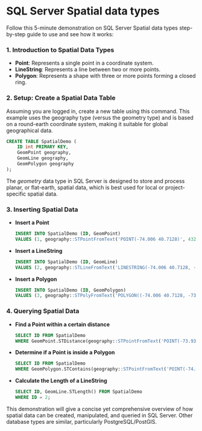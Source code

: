 # SQL Server Spatial data types

Follow this 5-minute demonstration on SQL Server Spatial data types step-by-step guide to  use and see how it works:

### 1. Introduction to Spatial Data Types
- **Point**: Represents a single point in a coordinate system.
- **LineString**: Represents a line between two or more points.
- **Polygon**: Represents a shape with three or more points forming a closed ring.

### 2. Setup: Create a Spatial Data Table

Assuming you are logged in, create a new table using this command. This example uses the geography type (versus the geometry type) and is based on a round-earth coordinate system, making it suitable for global geographical data.

```sql
CREATE TABLE SpatialDemo (
    ID int PRIMARY KEY,
    GeomPoint geography,
    GeomLine geography,
    GeomPolygon geography
);
```

The *geometry* data type in SQL Server is designed to store and process planar, or flat-earth, spatial data, which is best used for local or project-specific spatial data.

### 3. Inserting Spatial Data
- **Insert a Point**
  ```sql
  INSERT INTO SpatialDemo (ID, GeomPoint)
  VALUES (1, geography::STPointFromText('POINT(-74.006 40.7128)', 4326));
  ```
- **Insert a LineString**
  ```sql
  INSERT INTO SpatialDemo (ID, GeomLine)
  VALUES (2, geography::STLineFromText('LINESTRING(-74.006 40.7128, -73.935242 40.730610)', 4326));
  ```
- **Insert a Polygon**
  ```sql
  INSERT INTO SpatialDemo (ID, GeomPolygon)
  VALUES (3, geography::STPolyFromText('POLYGON((-74.006 40.7128, -73.935242 40.730610, -73.9 40.7, -74.006 40.7128))', 4326));
  ```

### 4. Querying Spatial Data
- **Find a Point within a certain distance**
  ```sql
  SELECT ID FROM SpatialDemo
  WHERE GeomPoint.STDistance(geography::STPointFromText('POINT(-73.935242 40.730610)', 4326)) < 10000;
  ```
- **Determine if a Point is inside a Polygon**
  ```sql
  SELECT ID FROM SpatialDemo
  WHERE GeomPolygon.STContains(geography::STPointFromText('POINT(-74.006 40.7128)', 4326)) = 1;
  ```
- **Calculate the Length of a LineString**
  ```sql
  SELECT ID, GeomLine.STLength() FROM SpatialDemo
  WHERE ID = 2;
  ```

This demonstration will give a concise yet comprehensive overview of how spatial data can be created, manipulated, and queried in SQL Server. Other database types are similar, particularly PostgreSQL/PostGIS. 
